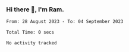 ### Hi there 👋, I'm Ram.

<!--START_SECTION:waka-->

```txt
From: 28 August 2023 - To: 04 September 2023

Total Time: 0 secs

No activity tracked
```

<!--END_SECTION:waka-->
